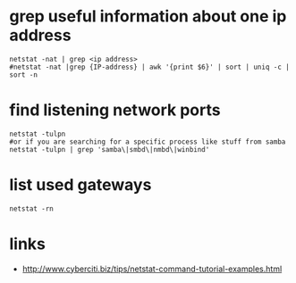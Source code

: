 # grep useful information about one ip address

```
netstat -nat | grep <ip address>
#netstat -nat |grep {IP-address} | awk '{print $6}' | sort | uniq -c | sort -n
``` 

# find listening network ports

```
netstat -tulpn
#or if you are searching for a specific process like stuff from samba
netstat -tulpn | grep 'samba\|smbd\|nmbd\|winbind'
```

# list used gateways

```
netstat -rn
```

# links

* http://www.cyberciti.biz/tips/netstat-command-tutorial-examples.html
